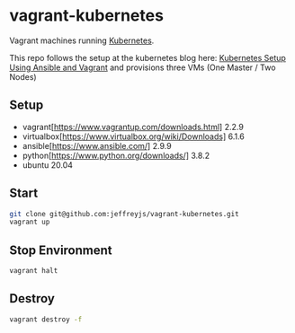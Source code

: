 # vagrant-kubernetes

Vagrant machines running [Kubernetes](https://kubernetes.io/).

This repo follows the setup at the kubernetes blog here: [Kubernetes Setup Using Ansible and Vagrant](https://kubernetes.io/blog/2019/03/15/kubernetes-setup-using-ansible-and-vagrant/) and provisions three VMs (One Master / Two Nodes)

## Setup

* vagrant[https://www.vagrantup.com/downloads.html] 2.2.9
* virtualbox[https://www.virtualbox.org/wiki/Downloads] 6.1.6
* ansible[https://www.ansible.com/] 2.9.9
* python[https://www.python.org/downloads/] 3.8.2
* ubuntu 20.04

## Start

```sh
git clone git@github.com:jeffreyjs/vagrant-kubernetes.git
vagrant up
```

## Stop Environment

```sh
vagrant halt
```

## Destroy

```sh
vagrant destroy -f
```
